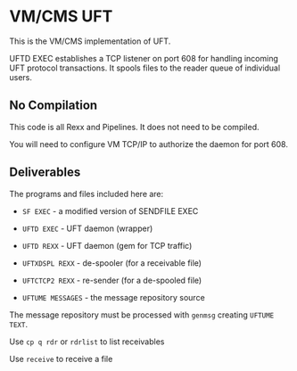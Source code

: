 # VM/CMS UFT

This is the VM/CMS implementation of UFT.

UFTD EXEC establishes a TCP listener on port 608 for handling incoming
UFT protocol transactions. It spools files to the reader queue of
individual users.

## No Compilation

This code is all Rexx and Pipelines. It does not need to be compiled.

You will need to configure VM TCP/IP to authorize the daemon for port 608.

## Deliverables

The programs and files included here are:

* `SF EXEC`         - a modified version of SENDFILE EXEC

* `UFTD EXEC`       - UFT daemon (wrapper)

* `UFTD REXX`       - UFT daemon (gem for TCP traffic)

* `UFTXDSPL REXX`   - de-spooler (for a receivable file)

* `UFTCTCP2 REXX`   - re-sender (for a de-spooled file)

* `UFTUME MESSAGES` - the message repository source

The message repository must be processed with `genmsg`
creating `UFTUME TEXT`.

Use `cp q rdr` or `rdrlist` to list receivables

Use `receive` to receive a file


